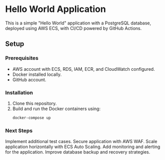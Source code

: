 # Hello World Application

This is a simple "Hello World" application with a PostgreSQL database, deployed using AWS ECS, with CI/CD powered by GitHub Actions.

## Setup

### Prerequisites
- AWS account with ECS, RDS, IAM, ECR, and CloudWatch configured.
- Docker installed locally.
- GitHub account.

### Installation

1. Clone this repository.
2. Build and run the Docker containers using:
   ```bash
   docker-compose up


### Next Steps
Implement additional test cases.
Secure application with AWS WAF.
Scale application horizontally with ECS Auto Scaling.
Add monitoring and alerting for the application.
Improve database backup and recovery strategies.